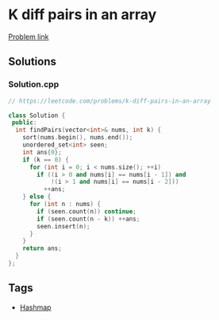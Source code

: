 # K diff pairs in an array

[Problem link](https://leetcode.com/problems/k-diff-pairs-in-an-array)

## Solutions


### Solution.cpp
```cpp
// https://leetcode.com/problems/k-diff-pairs-in-an-array

class Solution {
 public:
  int findPairs(vector<int>& nums, int k) {
    sort(nums.begin(), nums.end());
    unordered_set<int> seen;
    int ans{0};
    if (k == 0) {
      for (int i = 0; i < nums.size(); ++i)
        if ((i > 0 and nums[i] == nums[i - 1]) and
            !(i > 1 and nums[i] == nums[i - 2]))
          ++ans;
    } else {
      for (int n : nums) {
        if (seen.count(n)) continue;
        if (seen.count(n - k)) ++ans;
        seen.insert(n);
      }
    }
    return ans;
  }
};
```
## Tags

* [Hashmap](/README.md#Hashmap)
